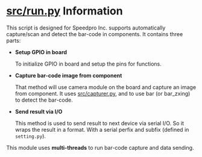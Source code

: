 # [src/run.py](../src/run.py) Information #

This script is designed for Speedpro Inc. supports automatically capture/scan and detect the bar-code in components. It contains three parts:

* **Setup GPIO in board**

	To initialize GPIO in board and setup the pins for functions. 

* **Capture bar-code image from component**

	That method will use camera module on the board and capture an image from component. It uses [src/capturer.py](../src/capturer.py), and to use bar (or bar_zxing) to detect the bar-code.

* **Send result via I/O**

	This method is used to send result to next device via serial I/O. So it wraps the result in a format. With a serial perfix and subfix (defined in `setting.py`). 

This module uses **multi-threads** to run bar-code capture and data sending. 